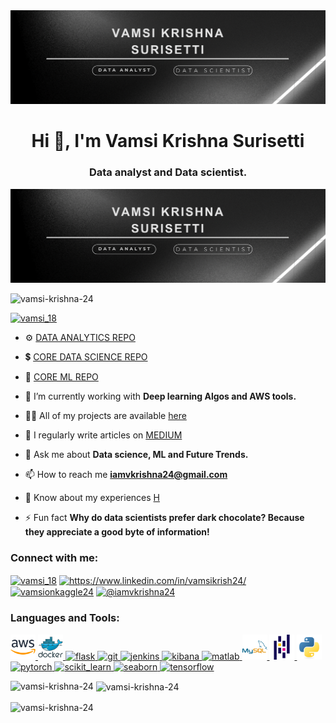 <img src="https://raw.githubusercontent.com/Vamsi-Krishna-24/Vamsi-Krishna-24/main/VAMSI%20KRISHNA.png" alt="logo">

<h1 align="center">Hi 👋, I'm Vamsi Krishna Surisetti</h1>
<h3 align="center">Data analyst and Data scientist.</h3>

<img src="https://raw.githubusercontent.com/Vamsi-Krishna-24/Vamsi-Krishna-24/main/VAMSI%20KRISHNA.png" >




<p align="left"> <img src="https://komarev.com/ghpvc/?username=vamsi-krishna-24&label=Profile%20views&color=0e75b6&style=flat" alt="vamsi-krishna-24" /> </p>

<p align="left"> <a href="https://twitter.com/vamsi_18" target="blank"><img src="https://img.shields.io/twitter/follow/vamsi_18?logo=twitter&style=for-the-badge" alt="vamsi_18" /></a> </p>

- ⚙️ [DATA ANALYTICS REPO](https://github.com/Vamsi-Krishna-24/RetailData-Analytics-Nexus/blob/main/README.md)


- 💲  [CORE DATA SCIENCE REPO](https://github.com/Vamsi-Krishna-24/Customer-Segmentation-Sentiment-Analysis-and-Predictive-Modelling./blob/main/README.md)

- 🤝  [CORE ML REPO](https://github.com/Vamsi-Krishna-24/STOCK_MOVEMENT_PREDICTION_/blob/main/README.md)

- 🌱 I’m currently working with **Deep learning Algos and AWS tools.**

- 👨‍💻 All of my projects are available [here](https://github.com/Vamsi-Krishna-24?tab=repositories)

- 📝 I regularly write articles on [MEDIUM](https://medium.com/@iamvkrishna24)

- 💬 Ask me about **Data science, ML and Future Trends.**

- 📫 How to reach me **iamvkrishna24@gmail.com**

- 📄 Know about my experiences [H](https://vamsikrishna-surisetti.tiiny.site)

- ⚡ Fun fact **Why do data scientists prefer dark chocolate? Because they appreciate a good byte of information!**

<h3 align="left">Connect with me:</h3>
<p align="left">
<a href="https://twitter.com/vamsi_18" target="blank"><img align="center" src="https://raw.githubusercontent.com/rahuldkjain/github-profile-readme-generator/master/src/images/icons/Social/twitter.svg" alt="vamsi_18" height="30" width="40" /></a>
<a href="https://linkedin.com/in/https://www.linkedin.com/in/vamsikrish24/" target="blank"><img align="center" src="https://raw.githubusercontent.com/rahuldkjain/github-profile-readme-generator/master/src/images/icons/Social/linked-in-alt.svg" alt="https://www.linkedin.com/in/vamsikrish24/" height="30" width="40" /></a>
<a href="https://kaggle.com/vamsionkaggle24" target="blank"><img align="center" src="https://raw.githubusercontent.com/rahuldkjain/github-profile-readme-generator/master/src/images/icons/Social/kaggle.svg" alt="vamsionkaggle24" height="30" width="40" /></a>
<a href="https://medium.com/@iamvkrishna24" target="blank"><img align="center" src="https://raw.githubusercontent.com/rahuldkjain/github-profile-readme-generator/master/src/images/icons/Social/medium.svg" alt="@iamvkrishna24" height="30" width="40" /></a>
</p>

<h3 align="left">Languages and Tools:</h3>
<p align="left"> <a href="https://aws.amazon.com" target="_blank" rel="noreferrer"> <img src="https://raw.githubusercontent.com/devicons/devicon/master/icons/amazonwebservices/amazonwebservices-original-wordmark.svg" alt="aws" width="40" height="40"/> </a> <a href="https://www.docker.com/" target="_blank" rel="noreferrer"> <img src="https://raw.githubusercontent.com/devicons/devicon/master/icons/docker/docker-original-wordmark.svg" alt="docker" width="40" height="40"/> </a> <a href="https://flask.palletsprojects.com/" target="_blank" rel="noreferrer"> <img src="https://www.vectorlogo.zone/logos/pocoo_flask/pocoo_flask-icon.svg" alt="flask" width="40" height="40"/> </a> <a href="https://git-scm.com/" target="_blank" rel="noreferrer"> <img src="https://www.vectorlogo.zone/logos/git-scm/git-scm-icon.svg" alt="git" width="40" height="40"/> </a> <a href="https://www.jenkins.io" target="_blank" rel="noreferrer"> <img src="https://www.vectorlogo.zone/logos/jenkins/jenkins-icon.svg" alt="jenkins" width="40" height="40"/> </a> <a href="https://www.elastic.co/kibana" target="_blank" rel="noreferrer"> <img src="https://www.vectorlogo.zone/logos/elasticco_kibana/elasticco_kibana-icon.svg" alt="kibana" width="40" height="40"/> </a> <a href="https://www.mathworks.com/" target="_blank" rel="noreferrer"> <img src="https://upload.wikimedia.org/wikipedia/commons/2/21/Matlab_Logo.png" alt="matlab" width="40" height="40"/> </a> <a href="https://www.mysql.com/" target="_blank" rel="noreferrer"> <img src="https://raw.githubusercontent.com/devicons/devicon/master/icons/mysql/mysql-original-wordmark.svg" alt="mysql" width="40" height="40"/> </a> <a href="https://pandas.pydata.org/" target="_blank" rel="noreferrer"> <img src="https://raw.githubusercontent.com/devicons/devicon/2ae2a900d2f041da66e950e4d48052658d850630/icons/pandas/pandas-original.svg" alt="pandas" width="40" height="40"/> </a> <a href="https://www.python.org" target="_blank" rel="noreferrer"> <img src="https://raw.githubusercontent.com/devicons/devicon/master/icons/python/python-original.svg" alt="python" width="40" height="40"/> </a> <a href="https://pytorch.org/" target="_blank" rel="noreferrer"> <img src="https://www.vectorlogo.zone/logos/pytorch/pytorch-icon.svg" alt="pytorch" width="40" height="40"/> </a> <a href="https://scikit-learn.org/" target="_blank" rel="noreferrer"> <img src="https://upload.wikimedia.org/wikipedia/commons/0/05/Scikit_learn_logo_small.svg" alt="scikit_learn" width="40" height="40"/> </a> <a href="https://seaborn.pydata.org/" target="_blank" rel="noreferrer"> <img src="https://seaborn.pydata.org/_images/logo-mark-lightbg.svg" alt="seaborn" width="40" height="40"/> </a> <a href="https://www.tensorflow.org" target="_blank" rel="noreferrer"> <img src="https://www.vectorlogo.zone/logos/tensorflow/tensorflow-icon.svg" alt="tensorflow" width="40" height="40"/> </a> </p>

<p><img align="left" src="https://github-readme-stats.vercel.app/api/top-langs?username=vamsi-krishna-24&show_icons=true&locale=en&layout=compact" alt="vamsi-krishna-24" /></p>

<p>&nbsp;<img align="center" src="https://github-readme-stats.vercel.app/api?username=vamsi-krishna-24&show_icons=true&locale=en" alt="vamsi-krishna-24" /></p>

<p><img align="center" src="https://github-readme-streak-stats.herokuapp.com/?user=vamsi-krishna-24&" alt="vamsi-krishna-24" /></p>


